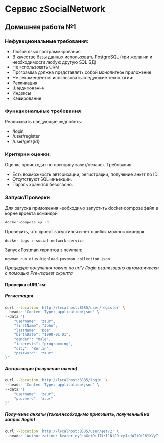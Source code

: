 # Сервис zSocialNetwork

## Домашняя работа №1

### Нефункциональные требования:
- Любой язык программирования
- В качестве базы данных использовать PostgreSQL (при желании и необходимости любую другую SQL БД)
- Не использовать ORM
- Программа должна представлять собой монолитное приложение.
- Не рекомендуется использовать следующие технологии:
- Репликация
- Шардирование
- Индексы
- Кэширование

### Функциональные требования
Реализовать следующие эндпойнты:
- /login
- /user/register
- /user/get/{id}

### Критерии оценки:
Оценка происходит по принципу зачет/незачет.
Требования:
- Есть возможность авторизации, регистрации, получение анкет по ID.
- Отсутствуют SQL-инъекции.
- Пароль хранится безопасно.

### Запуск/Проверки

Для запуска приложения необходимо запустить docker-compose файл в корне проекта командой
```bash
docker-compose up -d
```

Проверить, что проект запустился и нет ошибок можно командой 
```bash
docker logs z-social-network-service
```

Запуск Postman скриптов в newman:
```bash
newman run otus-highload.postman_collection.json
```
_Процедура получения токена по url'у /login реализовано автоматически с помощью Pre-request скрипта_


#### Проверка cURL'ом:

##### Регистрация
```bash
curl --location 'http://localhost:8085/user/register' \
--header 'Content-Type: application/json' \
--data '{
    "username": "zaur",
    "firstName": "John",
    "lastName": "Doe",
    "birthDate": "1990-01-01",
    "gender": "male",
    "interests": "programming",
    "city": "Berlin",
    "password": "zaur"
}'
```

##### Авторизация (получение токена)
```bash
curl --location 'http://localhost:8085/login' \
--header 'Content-Type: application/json' \
--data '{
    "username": "zaur",
    "password": "zaur"
}'
```

##### Получение анкеты _(токен необходимо приложить, полученный на запрос /login)_
```bash
curl --location 'http://localhost:8085/user/get/2' \
--header 'Authorization: Bearer eyJhbGciOiJIUzI1NiJ9.eyJzdWIiOiJ6YXVyIiwiaWF0IjoxNzI3NjA4OTA1LCJleHAiOjE3Mjc2NDQ5MDV9.qfHpPBUQfdEcWen0_j_vfbB5fMGo1OEvcEJ3t5NDKl8'
```
